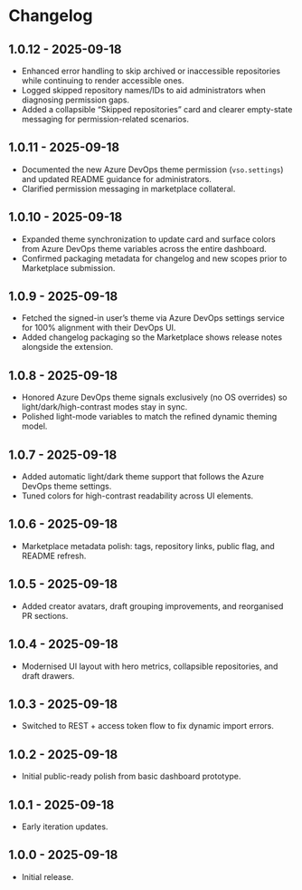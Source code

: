 # Changelog

## 1.0.12 - 2025-09-18
- Enhanced error handling to skip archived or inaccessible repositories while continuing to render accessible ones.
- Logged skipped repository names/IDs to aid administrators when diagnosing permission gaps.
- Added a collapsible “Skipped repositories” card and clearer empty-state messaging for permission-related scenarios.

## 1.0.11 - 2025-09-18
- Documented the new Azure DevOps theme permission (`vso.settings`) and updated README guidance for administrators.
- Clarified permission messaging in marketplace collateral.

## 1.0.10 - 2025-09-18
- Expanded theme synchronization to update card and surface colors from Azure DevOps theme variables across the entire dashboard.
- Confirmed packaging metadata for changelog and new scopes prior to Marketplace submission.

## 1.0.9 - 2025-09-18
- Fetched the signed-in user’s theme via Azure DevOps settings service for 100% alignment with their DevOps UI.
- Added changelog packaging so the Marketplace shows release notes alongside the extension.

## 1.0.8 - 2025-09-18
- Honored Azure DevOps theme signals exclusively (no OS overrides) so light/dark/high-contrast modes stay in sync.
- Polished light-mode variables to match the refined dynamic theming model.

## 1.0.7 - 2025-09-18
- Added automatic light/dark theme support that follows the Azure DevOps theme settings.
- Tuned colors for high-contrast readability across UI elements.

## 1.0.6 - 2025-09-18
- Marketplace metadata polish: tags, repository links, public flag, and README refresh.

## 1.0.5 - 2025-09-18
- Added creator avatars, draft grouping improvements, and reorganised PR sections.

## 1.0.4 - 2025-09-18
- Modernised UI layout with hero metrics, collapsible repositories, and draft drawers.

## 1.0.3 - 2025-09-18
- Switched to REST + access token flow to fix dynamic import errors.

## 1.0.2 - 2025-09-18
- Initial public-ready polish from basic dashboard prototype.

## 1.0.1 - 2025-09-18
- Early iteration updates.

## 1.0.0 - 2025-09-18
- Initial release.
